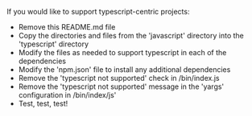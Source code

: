 If you would like to support typescript-centric projects:
* Remove this README.md file
* Copy the directories and files from the 'javascript' directory into the 'typescript' directory
* Modify the files as needed to support typescript in each of the dependencies
* Modify the 'npm.json' file to install any additional dependencies
* Remove the 'typescript not supported' check in /bin/index.js
* Remove the 'typescript not supported' message in the 'yargs' configuration in /bin/index/js'
* Test, test, test!